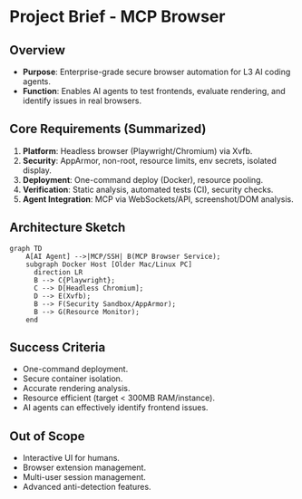 # Project Brief - MCP Browser

## Overview

*   **Purpose**: Enterprise-grade secure browser automation for L3 AI coding agents.
*   **Function**: Enables AI agents to test frontends, evaluate rendering, and identify issues in real browsers.

## Core Requirements (Summarized)

1.  **Platform**: Headless browser (Playwright/Chromium) via Xvfb.
2.  **Security**: AppArmor, non-root, resource limits, env secrets, isolated display.
3.  **Deployment**: One-command deploy (Docker), resource pooling.
4.  **Verification**: Static analysis, automated tests (CI), security checks.
5.  **Agent Integration**: MCP via WebSockets/API, screenshot/DOM analysis.

## Architecture Sketch

```mermaid
graph TD
    A[AI Agent] -->|MCP/SSH| B(MCP Browser Service);
    subgraph Docker Host [Older Mac/Linux PC]
      direction LR
      B --> C{Playwright};
      C --> D[Headless Chromium];
      D --> E(Xvfb);
      B --> F(Security Sandbox/AppArmor);
      B --> G(Resource Monitor);
    end
```

## Success Criteria

*   One-command deployment.
*   Secure container isolation.
*   Accurate rendering analysis.
*   Resource efficient (target < 300MB RAM/instance).
*   AI agents can effectively identify frontend issues.

## Out of Scope

*   Interactive UI for humans.
*   Browser extension management.
*   Multi-user session management.
*   Advanced anti-detection features. 